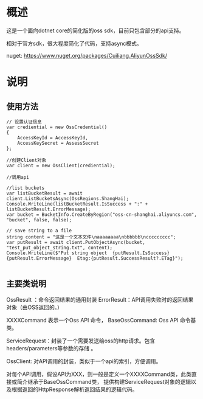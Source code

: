 ﻿# 概述
这是一个面向dotnet core的简化版的oss sdk，目前只包含部分的api支持。

相对于官方sdk，很大程度简化了代码，支持async模式。

nuget: https://www.nuget.org/packages/Cuiliang.AliyunOssSdk/

# 说明

## 使用方法


```
// 设置认证信息
var crediential = new OssCredential()
{
    AccessKeyId = AccessKeyId,
    AccessKeySecret = AssessSecret
};

//创建Client对象
var client = new OssClient(crediential);

//调用api
    
//list buckets
var listBucketResult = await client.ListBucketsAsync(OssRegions.ShangHai);
Console.WriteLine(listBucketResult.IsSuccess + ":" + listBucketResult.ErrorMessage);
var bucket = BucketInfo.CreateByRegion("oss-cn-shanghai.aliyuncs.com", "bucket", false, false);

// save string to a file
string content = "这是一个文本文件\naaaaaaaa\nbbbbbb\nccccccccc";
var putResult = await client.PutObjectAsync(bucket, "test_put_object_string.txt", content);
Console.WriteLine($"Put string object  {putResult.IsSuccess} {putResult.ErrorMessage}  Etag:{putResult.SuccessResult?.ETag}");
    

```


## 主要类说明


OssResult<TResult> ：命令返回结果的通用封装
ErrorResult：API调用失败时的返回结果对象（由OSS返回的。）

XXXXCommand 表示一个Oss API 命令，
BaseOssCommand: Oss API 命令基类。

ServiceRequest：封装了一个需要发送给oss的http请求。包含headers/parameters等参数的存储 。

OssClient: 对API调用的封装，类似于一个api的索引，方便调用。

对每个API调用，假设API为XXX，则一般是定义一个XXXXCommand类，此类直接或简介继承于BaseOssCommand类，
提供构建ServiceRequest对象的逻辑以及根据返回的HttpResponse解析返回结果的逻辑代码。

